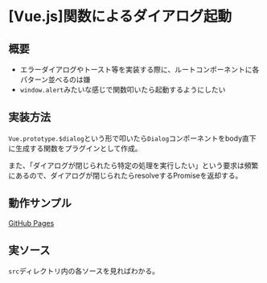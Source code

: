 # [Vue.js]関数によるダイアログ起動

## 概要

+ エラーダイアログやトースト等を実装する際に、ルートコンポーネントに各パターン並べるのは嫌
+ `window.alert`みたいな感じで関数叩いたら起動するようにしたい

## 実装方法

`Vue.prototype.$dialog`という形で叩いたら`Dialog`コンポーネントをbody直下に生成する関数をプラグインとして作成。

また、「ダイアログが閉じられたら特定の処理を実行したい」という要求は頻繁にあるので、ダイアログが閉じられたらresolveするPromiseを返却する。

## 動作サンプル

[GitHub Pages](https://ryou.github.io/vue-global-dialog-sample/dist/)

## 実ソース

`src`ディレクトリ内の各ソースを見ればわかる。
